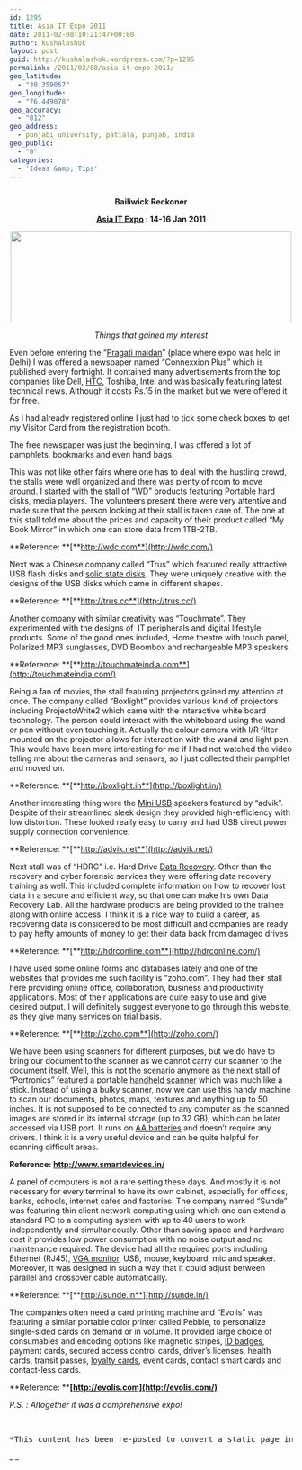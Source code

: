 ```yaml
---
id: 1295
title: Asia IT Expo 2011
date: 2011-02-08T10:21:47+00:00
author: kushalashok
layout: post
guid: http://kushalashok.wordpress.com/?p=1295
permalink: /2011/02/08/asia-it-expo-2011/
geo_latitude:
  - "30.359057"
geo_longitude:
  - "76.449078"
geo_accuracy:
  - "812"
geo_address:
  - punjabi university, patiala, punjab, india
geo_public:
  - "0"
categories:
  - 'Ideas &amp; Tips'
---
```

<pre style="text-align:left;"></pre>

<p style="text-align:center;">
  <strong>Bailiwick Reckoner</strong>
</p>

<p style="text-align:center;">
  <strong><a href="http://www.asiaitex.com/" target="_blank">Asia IT Expo</a> : 14-16 Jan 2011</strong>
</p>

<p style="text-align:center;">
  <strong><a href="http://kushalashok.files.wordpress.com/2011/02/asiatex.jpg"><img title="asiatex" alt="" src="http://kushalashok.files.wordpress.com/2011/02/asiatex.jpg" width="500" height="161" /></a><br /> </strong>
</p>

<p style="text-align:center;">
  <em>Things that gained my interest</em>
</p>

Even before entering the “<a title="Pragati Maidan" href="http://maps.google.com/maps?ll=28.616813,77.243359&spn=0.01,0.01&q=28.616813,77.243359 (Pragati%20Maidan)&t=h" rel="geolocation">Pragati maidan</a>” (place where expo was held in Delhi) I was offered a newspaper named “Connexxion Plus” which is published every fortnight. It contained many advertisements from the top companies like Dell, <a title="HTC Corporation" href="http://en.wikipedia.org/wiki/HTC_Corporation" rel="wikipedia">HTC</a>, Toshiba, Intel and was basically featuring latest technical news. Although it costs Rs.15 in the market but we were offered it for free.

As I had already registered online I just had to tick some check boxes to get my Visitor Card from the registration booth.

The free newspaper was just the beginning, I was offered a lot of pamphlets, bookmarks and even hand bags.

This was not like other fairs where one has to deal with the hustling crowd, the stalls were well organized and there was plenty of room to move around. I started with the stall of “WD” products featuring Portable hard disks, media players. The volunteers present there were very attentive and made sure that the person looking at their stall is taken care of. The one at this stall told me about the prices and capacity of their product called “My Book Mirror” in which one can store data from 1TB-2TB.

**Reference: **[**http://wdc.com**](http://wdc.com/)

Next was a Chinese company called “Trus” which featured really attractive USB flash disks and <a title="Solid-state drive" href="http://en.wikipedia.org/wiki/Solid-state_drive" rel="wikipedia">solid state disks</a>. They were uniquely creative with the designs of the USB disks which came in different shapes.

**Reference: **[**http://trus.cc**](http://trus.cc/)

Another company with similar creativity was “Touchmate”. They experimented with the designs of  IT peripherals and digital lifestyle products. Some of the good ones included, Home theatre with touch panel, Polarized MP3 sunglasses, DVD Boombox and rechargeable MP3 speakers.

**Reference: **[**http://touchmateindia.com**](http://touchmateindia.com/)

Being a fan of movies, the stall featuring projectors gained my attention at once. The company called “Boxlight” provides various kind of projectors including ProjectoWrite2 which came with the interactive white board technology. The person could interact with the whiteboard using the wand or pen without even touching it. Actually the colour camera with I/R filter mounted on the projector allows for interaction with the wand and light pen. This would have been more interesting for me if I had not watched the video telling me about the cameras and sensors, so I just collected their pamphlet and moved on.

**Reference: **[**http://boxlight.in**](http://boxlight.in/)

Another interesting thing were the <a title="Universal Serial Bus" href="http://en.wikipedia.org/wiki/Universal_Serial_Bus" rel="wikipedia">Mini USB</a> speakers featured by “advik”. Despite of their streamlined sleek design they provided high-efficiency with low distortion. These looked really easy to carry and had USB direct power supply connection convenience.

**Reference: **[**http://advik.net**](http://advik.net/)

Next stall was of “HDRC” i.e. Hard Drive <a title="Data recovery" href="http://en.wikipedia.org/wiki/Data_recovery" rel="wikipedia">Data Recovery</a>. Other than the recovery and cyber forensic services they were offering data recovery training as well. This included complete information on how to recover lost data in a secure and efficient way, so that one can make his own Data Recovery Lab. All the hardware products are being provided to the trainee along with online access. I think it is a nice way to build a career, as recovering data is considered to be most difficult and companies are ready to pay hefty amounts of money to get their data back from damaged drives.

**Reference: **[**http://hdrconline.com**](http://hdrconline.com/)

I have used some online forms and databases lately and one of the websites that provides me such facility is “zoho.com”. They had their stall here providing online office, collaboration, business and productivity applications. Most of their applications are quite easy to use and give desired output. I will definitely suggest everyone to go through this website, as they give many services on trial basis.

**Reference: **[**http://zoho.com**](http://zoho.com/)

We have been using scanners for different purposes, but we do have to bring our document to the scanner as we cannot carry our scanner to the document itself. Well, this is not the scenario anymore as the next stall of “Portronics” featured a portable <a title="Image scanner" href="http://en.wikipedia.org/wiki/Image_scanner" rel="wikipedia">handheld scanner</a> which was much like a stick. Instead of using a bulky scanner, now we can use this handy machine to scan our documents, photos, maps, textures and anything up to 50 inches. It is not supposed to be connected to any computer as the scanned images are stored in its internal storage (up to 32 GB), which can be later accessed via USB port. It runs on <a title="AA battery" href="http://en.wikipedia.org/wiki/AA_battery" rel="wikipedia">AA batteries</a> and doesn’t require any drivers. I think it is a very useful device and can be quite helpful for scanning difficult areas.

**Reference: <http://www.smartdevices.in/>**

A panel of computers is not a rare setting these days. And mostly it is not necessary for every terminal to have its own cabinet, especially for offices, banks, schools, internet cafes and factories. The company named “Sunde” was featuring thin client network computing using which one can extend a standard PC to a computing system with up to 40 users to work independently and simultaneously. Other than saving space and hardware cost it provides low power consumption with no noise output and no maintenance required. The device had all the required ports including Ethernet (RJ45), <a title="Video Graphics Array" href="http://en.wikipedia.org/wiki/Video_Graphics_Array" rel="wikipedia">VGA monitor</a>, USB, mouse, keyboard, mic and speaker. Moreover, it was designed in such a way that it could adjust between parallel and crossover cable automatically.

**Reference: **[**http://sunde.in**](http://sunde.in/)

The companies often need a card printing machine and “Evolis” was featuring a similar portable color printer called Pebble, to personalize single-sided cards on demand or in volume. It provided large choice of consumables and encoding options like magnetic stripes, <a title="Identity document" href="http://en.wikipedia.org/wiki/Identity_document" rel="wikipedia">ID badges</a>, payment cards, secured access control cards, driver’s licenses, health cards, transit passes, <a title="Loyalty program" href="http://en.wikipedia.org/wiki/Loyalty_program" rel="wikipedia">loyalty cards</a>, event cards, contact smart cards and contact-less cards.

**Reference: ****[http://evolis.com](http://evolis.com/)**

_P.S. : Altogether it was a comprehensive expo!_

&nbsp;

<pre>*This content has been re-posted to convert a static page into a blog post.</pre>

_ _